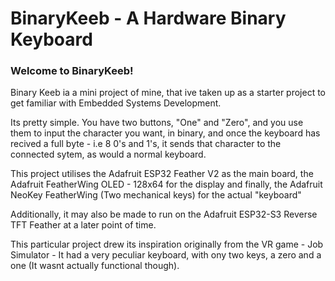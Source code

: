 # BinaryKeeb - A Hardware Binary Keyboard

### Welcome to BinaryKeeb!

Binary Keeb ia a mini project of mine, that ive taken up as a starter project to get familiar with Embedded Systems Development.

Its pretty simple. You have two buttons, "One" and "Zero", and you use them to input the character you want, in binary, and once the keyboard has recived a full byte - i.e 8 0's and 1's, it sends that character to the connected sytem, as would a normal keyboard.

This project utilises the Adafruit ESP32 Feather V2 as the main board, the Adafruit FeatherWing OLED - 128x64 for the display and finally, the Adafruit NeoKey FeatherWing (Two mechanical keys) for the actual "keyboard"

Additionally, it may also be made to run on the Adafruit ESP32-S3 Reverse TFT Feather at a later point of time.


This particular project drew its inspiration originally from the VR game - Job Simulator - It had a very peculiar keyboard, with ony two keys, a zero and a one (It wasnt actually functional though).
